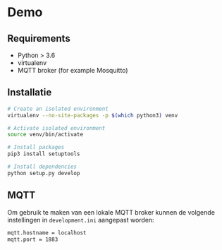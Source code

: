 # Demo

## Requirements
- Python > 3.6
- virtualenv
- MQTT broker (for example Mosquitto)

## Installatie
```bash
# Create an isolated environment
virtualenv --no-site-packages -p $(which python3) venv

# Activate isolated environment
source venv/bin/activate

# Install packages
pip3 install setuptools

# Install dependencies
python setup.py develop
```

## MQTT
Om gebruik te maken van een lokale MQTT broker kunnen de volgende instellingen in `development.ini` aangepast worden:
```bash
mqtt.hostname = localhost
mqtt.port = 1883
```
